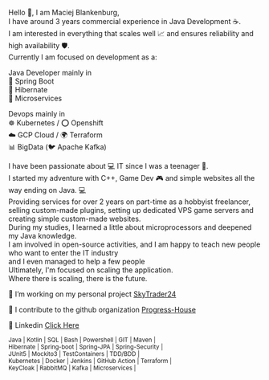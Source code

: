 Hello 👋, I am Maciej Blankenburg,   
I have around 3 years commercial experience in Java Development ☕.  
I am interested in everything that scales well 📈 and ensures reliability and high availability 🛡️.  
Currently I am focused on development as a:  

 Java Developer mainly in  
  🌱 Spring Boot  
  🛌 Hibernate  
  🐝 Microservices  

Devops mainly in   
☸︎ Kubernetes / ⭕️ Openshift  
☁️ GCP Cloud / 🌍 Terraform  
📊 BigData (🐦 Apache Kafka)  

I have been passionate about 💻 IT since I was a teenager 👶.  
I started my adventure with C++, Game Dev 🎮 and simple websites all the way ending on Java. 💻  
Providing services for over 2 years on part-time as a hobbyist freelancer, selling custom-made plugins, setting up dedicated VPS game servers and creating simple custom-made websites.  
During my studies, I learned a little about microprocessors and deepened my Java knowledge.  
I am involved in open-source activities, and I am happy to teach new people who want to enter the IT industry   
and I even managed to help a few people   
Ultimately, I'm focused on scaling the application.  
Where there is scaling, there is the future.  

🔭 I’m working on my personal project [SkyTrader24](https://github.com/McBlankenburg/SkyTrader24/)

👯 I contribute to the github organization [Progress-House](https://github.com/Progress-House/)

👥 Linkedin [Click Here](https://www.linkedin.com/in/mcblankenburg/)
 
<sub>Java | Kotlin | SQL | Bash | Powershell | GIT | Maven |  
Hibernate | Spring-boot | Spring-JPA | Spring-Security |  
JUnit5 | Mockito3 | TestContainers | TDD/BDD |  
Kubernetes | Docker | Jenkins | GitHub Action | Terraform |  
KeyCloak | RabbitMQ | Kafka | Microservices |</sub>
